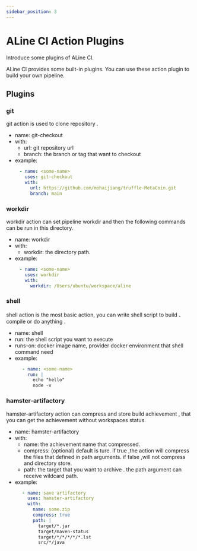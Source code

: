 ```yaml
---
sidebar_position: 3
---
```


# ALine CI Action Plugins

Introduce some plugins of ALine CI.

ALine CI provides some built-in plugins. You can use these action plugin to build your own pipeline.

## Plugins 


### git 

git action is used to clone repository . 

- name: git-checkout
- with:
  - url:  git repository url
  - branch:  the branch or tag that want to checkout 
- example:
 ```yaml
      - name: <some-name>
        uses: git-checkout
        with:
          url: https://github.com/mohaijiang/truffle-MetaCoin.git
          branch: main
 ```
         
### workdir

workdir action can set pipeline workdir and then the following commands can be run in this directory.
                                                                                     
- name: workdir
- with:
  - workdir: the directory path. 
- example:
 ```yaml
      - name: <some-name>
        uses: workdir
        with:
          workdir: /Users/ubuntu/workspace/aline
 ```

### shell

shell action is the most basic action, you can write shell script to build 、compile or do anything .

- name: shell
- run: the shell script you want to execute
- runs-on: docker image name, provider docker environment that shell command need
- example:
```yaml
      - name: <some-name>
        run: |
          echo "hello"
          node -v
```

### hamster-artifactory

hamster-artifactory action can compress and store build achievement , that you can get the achievement without workspaces status.

- name: hamster-artifactory
- with: 
  - name: the achievement name that compressed.
  - compress: (optional) default is ture. if true ,the action will compress the files that defined in path arguments. 
if false ,will not compress and directory store.
  - path: the target that you want to archive . the path argument can receive wildcard path.
- example:
```yaml
      - name: save artifactory
        uses: hamster-artifactory
        with:
          name: some.zip
          compress: true
          path: |
            target/*.jar
            target/maven-status
            target/*/*/*/*/*.lst
            src/*/java
```
